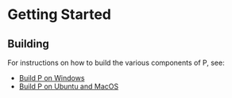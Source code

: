 # Getting Started

## Building

For instructions on how to build the various components of P, see:

- [Build P on Windows](https://github.com/p-org/p/wiki/Build-P-on-Windows)
- [Build P on Ubuntu and MacOS](https://github.com/p-org/p/wiki/Build-P-on-Ubuntu-and-MacOS)
